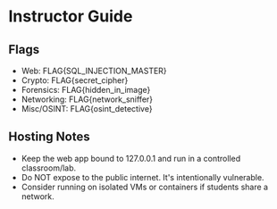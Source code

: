# Instructor Guide

## Flags
- Web: FLAG{SQL_INJECTION_MASTER}
- Crypto: FLAG{secret_cipher}
- Forensics: FLAG{hidden_in_image}
- Networking: FLAG{network_sniffer}
- Misc/OSINT: FLAG{osint_detective}

## Hosting Notes
- Keep the web app bound to 127.0.0.1 and run in a controlled classroom/lab.
- Do NOT expose to the public internet. It's intentionally vulnerable.
- Consider running on isolated VMs or containers if students share a network.